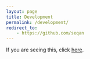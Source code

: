 ```yaml
---
layout: page
title: Development
permalink: /development/
redirect_to:
    - https://github.com/seqan
---
```

If you are seeing this, click [here](https://github.com/seqan).